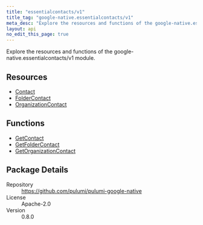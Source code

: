 ```yaml
---
title: "essentialcontacts/v1"
title_tag: "google-native.essentialcontacts/v1"
meta_desc: "Explore the resources and functions of the google-native.essentialcontacts/v1 module."
layout: api
no_edit_this_page: true
---
```


<!-- WARNING: this file was generated by Pulumi Docs Generator. -->
<!-- Do not edit by hand unless you're certain you know what you are doing! -->

Explore the resources and functions of the google-native.essentialcontacts/v1 module.

<h2 id="resources">Resources</h2>
<ul class="api">
    <li><a href="contact" title="Contact"><span class="api-symbol api-symbol--resource"></span>Contact</a></li>
    <li><a href="foldercontact" title="FolderContact"><span class="api-symbol api-symbol--resource"></span>FolderContact</a></li>
    <li><a href="organizationcontact" title="OrganizationContact"><span class="api-symbol api-symbol--resource"></span>OrganizationContact</a></li>
</ul>

<h2 id="functions">Functions</h2>
<ul class="api">
    <li><a href="getcontact" title="GetContact"><span class="api-symbol api-symbol--function"></span>GetContact</a></li>
    <li><a href="getfoldercontact" title="GetFolderContact"><span class="api-symbol api-symbol--function"></span>GetFolderContact</a></li>
    <li><a href="getorganizationcontact" title="GetOrganizationContact"><span class="api-symbol api-symbol--function"></span>GetOrganizationContact</a></li>
</ul>

<h2 id="package-details">Package Details</h2>
<dl class="package-details">
	<dt>Repository</dt>
	<dd><a href="https://github.com/pulumi/pulumi-google-native">https://github.com/pulumi/pulumi-google-native</a></dd>
	<dt>License</dt>
	<dd>Apache-2.0</dd>
	<dt>Version</dt>
	<dd>0.8.0</dd>
</dl>


